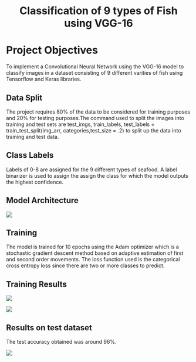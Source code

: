 <div align="center">
<h1>Classification of 9 types of Fish using VGG-16</h1>
</div>

<h1>Project Objectives</h1>
To implement a Convolutional Neural Network using the VGG-16 model to classify images in a dataset consisting of 9 different varities of fish using Tensorflow and Keras libraries.


<h2>Data Split</h2>
The project requires 80% of the data to be considered for training purposes and 20% for testing purposes.The command used to split the images into training and test sets are test_imgs, train_labels, test_labels = train_test_split(img_arr, categories,test_size = .2) to split up the data into training and test data.

<h2>Class Labels</h2>
Labels of 0-8 are assigned for the 9 different types of seafood. A label binarizer is used to assign the assign the class for which the model outputs the highest confidence.

<h2> Model Architecture</h2>
<p float="left">
<img src="https://github.com/jayesh68/CATS-VS-DOGS-CLASSIFICATION/blob/main/architecture.png"/>
</p>

<h2>Training</h2>
The model is trained for 10 epochs using the Adam optimizer which is a stochastic gradient descent method based on adaptive estimation of first and second order movements. The loss function used is the categorical cross entropy loss since there are two or more classes to predict.

<h2>Training Results</h2>
<p float="left">
<img src="https://github.com/jayesh68/CATS-VS-DOGS-CLASSIFICATION/blob/main/Training.png"/>
</p>
<p float="left">
<img src="https://github.com/jayesh68/CATS-VS-DOGS-CLASSIFICATION/blob/main/Loss.png"/>
</p>

<h2>Results on test dataset</h2>
The test accuracy obtained was around 96%. 
<p float="left">
<img src="https://github.com/jayesh68/CATS-VS-DOGS-CLASSIFICATION/blob/main/predict.png"/>
</p>
